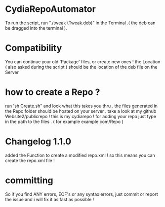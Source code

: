 # CydiaRepoAutomator
To run the script, run "./tweak (Tweak.deb)" in the Terminal .( the deb can be dragged into the terminal ).
# Compatibility
You can continue your old 'Package' files, or create new ones ! the Location ( also asked during the script ) should be the location of the deb file on the Server
# how to create a Repo ?
run 'sh Create.sh" and look what this takes you thru . the files generated in the Repo folder should be hosted on your server . take a look at my github Website2/publicrepo ! this is my cydiarepo ! for adding your repo just type in the path to the files . ( for example example.com/Repo )
# Changelog 1.1.0
added the Function to create a modified repo.xml ! so this means you can create the repo.xml file ! 
# committing
So if you find ANY errors, EOF's or any syntax errors, just commit or report the issue and i will fix it as fast as possible !
